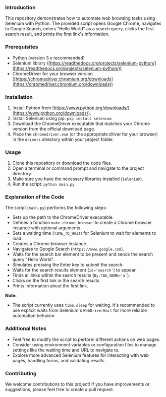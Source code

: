 ### Introduction

This repository demonstrates how to automate web browsing tasks using Selenium with Python. The provided script opens Google Chrome, navigates to Google Search, enters "Hello World" as a search query, clicks the first search result, and prints the first link's information.

### Prerequisites

- Python (version 3.x recommended)
- Selenium library ([https://readthedocs.org/projects/selenium-python/](https://readthedocs.org/projects/selenium-python/))
- ChromeDriver for your browser version ([https://chromedriver.chromium.org/downloads](https://chromedriver.chromium.org/downloads))

### Installation

1. Install Python from [https://www.python.org/downloads/](https://www.python.org/downloads/).
2. Install Selenium using pip: `pip install selenium`
3. Download the ChromeDriver executable that matches your Chrome version from the official download page.
4. Place the `chromedriver.exe` (or the appropriate driver for your browser) in the `drivers` directory within your project folder.

### Usage

1. Clone this repository or download the code files.
2. Open a terminal or command prompt and navigate to the project directory.
3. Make sure you have the necessary libraries installed (`selenium`).
4. Run the script: `python main.py`

### Explanation of the Code

The script (`main.py`) performs the following steps:

- Sets up the path to the ChromeDriver executable.
- Defines a function `make_chrome_browser` to create a Chrome browser instance with optional arguments.
- Sets a waiting time (`TIME_TO_WAIT`) for Selenium to wait for elements to load.
- Creates a Chrome browser instance.
- Navigates to Google Search (`https://www.google.com`).
- Waits for the search bar element to be present and sends the search query "Hello World".
- Simulates pressing the Enter key to submit the search.
- Waits for the search results element (`id='search'`) to appear.
- Finds all links within the search results (`By.TAG_NAME='a'`).
- Clicks on the first link in the search results.
- Prints information about the first link.

**Note:**

- The script currently uses `time.sleep` for waiting. It's recommended to use explicit waits from Selenium's `WebDriverWait` for more reliable automation behavior.

### Additional Notes

- Feel free to modify the script to perform different actions on web pages.
- Consider using environment variables or configuration files to manage settings like the waiting time and URL to navigate to.
- Explore more advanced Selenium features for interacting with web pages, handling forms, and validating results.

### Contributing

We welcome contributions to this project! If you have improvements or suggestions, please feel free to create a pull request.

